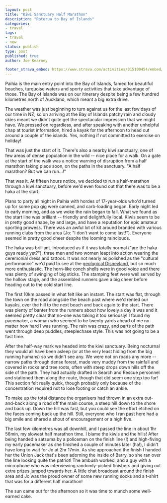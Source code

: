 ```yaml
---
layout: post
title: "Kiwi Sanctuary Half Marathon"
description: "Rotorua to Bay of Islands"
categories:
- travel
tags:
- travel
- new
status: publish
type: post
published: true
author: Joe Kearney

footer_strava_embed: https://www.strava.com/activities/315100454/embed/31f834ee32646f89257ccf996285356e9ab2de49
---
```


Paihia is the main entry point into the Bay of Islands, famed for beautiful beaches, turquoise waters and sporty activities that take advantage of those. The Bay of Islands was on our itinerary despite being a few hundred kilometres north of Auckland, which meant a big extra drive.

The weather was just beginning to turn against us for the last few days of our time in NZ, so on arriving at the Bay of Islands patchy rain and cloudy skies meant we didn't quite get the spectacular impression that we might have. We pressed on regardless, and after speaking with another unhelpful chap at tourist information, hired a kayak for the afternoon to head out around a couple of the islands. Yes, nothing if not committed to exercise on holiday! 

That was just the start of it. There's also a nearby kiwi sanctuary, one of few areas of dense population in the wild -- nice place for a walk. On a gate at the start of the walk was a notice warning of disruption from a half marathon taking place soon, on the paths in the sanctuary. "A half marathon? But we can run...!"

That was it. At fifteen hours notice, we decided to run a half-marathon through a kiwi sanctuary, before we'd even found out that there was to be a haka at the start.

Plans to party all night in Paihia with hordes of 17-year-olds who'd turned up for some pop gig were canned, and carb-loading began. Early night led to early morning, and as we woke the rain began to fall. What we found as the start line was brilliant -- friendly and delightfully local. Kiwis seem to be in pretty good shape, by and large, and have a reputation for epic amateur sporting prowess. There was an awful lot of kit around branded with various running clubs from the area (Jo: "I don't want to come last!"). Everyone seemed in pretty good cheer despite the looming rainclouds.

The haka was brilliant. Introduced as if it was totally normal ("are the haka guys ready yet?"), three men and two women leapt into action wearing the ceremonial dress and tattoos. It was not nearly as polished as the "cultural performance" we'd paid to see at the [geological Disneyland](/posts/geological-disneyland/), but so much more enthusiastic. The horn-like conch shells were in good voice and there was plenty of swinging of big sticks. The stamping feet were well served by the hollow stage, and the assembled runners gave a big cheer before heading out to the cold start line.

The first 10km passed in what felt like an instant. The start was flat, through the town on the road alongside the beach past where we'd rented our kayaks, over the hill to the next beach and back again to the start. There was plenty of banter from the runners about how lovely a day it was and it seemed pretty clear that no-one was taking it too seriously! I found my pacemaker, a woman who seemed to be twenty yards ahead of me no matter how hard I was running. The rain was crazy, and parts of the path went through deep puddles, steeplechase style. This was not going to be a fast time.

After the half-way mark we headed into the kiwi sanctuary. Being nocturnal they would all have been asleep (or at the very least hiding from the big running humans) so we didn't see any. We were not on roads any more -- narrow paths through dense forest, made very muddy from the rainfall and covered in rocks and tree roots, often with steep drops down hills off the side of the path. They had actually drafted in Search and Rescue personnel and stationed them along the route, though that did seem one step too far! This section felt really quick, though probably only because of the concentration required not to lose footing or catch an ankle.

To make up the total distance the organisers had thrown in an extra out-and-back along a road off the main course, a steep hill down to the shore and back up. Down the hill was fast, but you could see the effort etched on the faces coming back up the hill. Still, everyone who I ran past here had a big smile and shared a shout of encouragement or a high five.

The last few kilometres was all downhill, and I passed the line in about 1hr 56min, my slowest half marathon time. I blame the kiwis and the hills! After being handed a satsuma by a policeman on the finish line (!) and high-fiving my early pacemaker as she finished a couple of minutes later (ha!), I didn't have long to wait for Jo at 2hr 17min. As she approached the finish I handed her the Union Jack that's been adorning the inside of Barry, so she ran over the line looking quite the patriot! The ambush worked, and a guy with a microphone who was interviewing randomly-picked finishers and giving out extra prizes jumped towards her. A little chat broadcast around the finish area and Jo was the proud owner of some new running socks and a t-shirt that was for a different half marathon!

The sun came out for the afternoon so it was time to munch some well-earned cake.